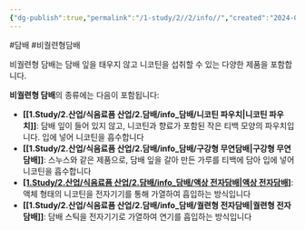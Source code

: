 ```yaml
---
{"dg-publish":true,"permalink":"/1-study/2//2/info//","created":"2024-09-03T13:55:01.440+09:00","updated":"2025-07-29T14:13:25.948+09:00"}
---
```


#담배 #비궐련형담배


비궐련형 담배는 담배 잎을 태우지 않고 니코틴을 섭취할 수 있는 다양한 제품을 포함합니다.

**비궐련형 담배**의 종류에는 다음이 포함됩니다:

- **[[1.Study/2.산업/식음료픔 산업/2.담배/info_담배/니코틴 파우치\|니코틴 파우치]]**: 담배 잎이 들어 있지 않고, 니코틴과 향료가 포함된 작은 티백 모양의 파우치입니다. 입에 넣어 니코틴을 흡수합니다
- **[[1.Study/2.산업/식음료픔 산업/2.담배/info_담배/구강형 무연담배\|구강형 무연담배]]**: 스누스와 같은 제품으로, 담배 잎을 갈아 만든 가루를 티백에 담아 입에 넣어 니코틴을 흡수합니다
- **[[1.Study/2.산업/식음료픔 산업/2.담배/info_담배/액상 전자담배\|액상 전자담배]]([[2.개별종목/VAPE\|VAPE]])**: 액체 형태의 니코틴을 전자기기를 통해 가열하여 흡입하는 방식입니다
- **[[1.Study/2.산업/식음료픔 산업/2.담배/info_담배/궐련형 전자담배\|궐련형 전자담배]]**: 담배 스틱을 전자기기로 가열하여 연기를 흡입하는 방식입니다